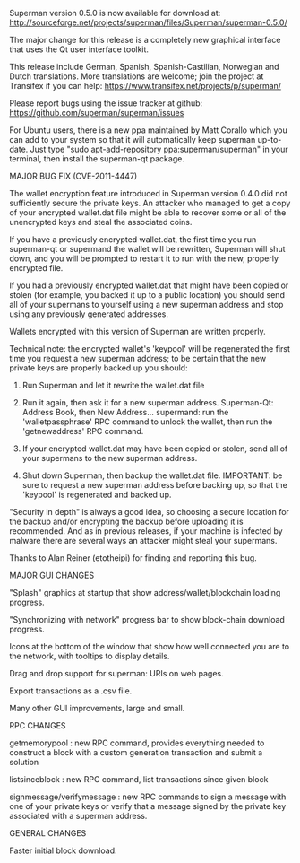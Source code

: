 Superman version 0.5.0 is now available for download at:
http://sourceforge.net/projects/superman/files/Superman/superman-0.5.0/

The major change for this release is a completely new graphical interface that uses the Qt user interface toolkit.

This release include German, Spanish, Spanish-Castilian, Norwegian and Dutch translations. More translations are welcome; join the project at Transifex if you can help:
https://www.transifex.net/projects/p/superman/

Please report bugs using the issue tracker at github:
https://github.com/superman/superman/issues

For Ubuntu users, there is a new ppa maintained by Matt Corallo which you can add to your system so that it will automatically keep superman up-to-date.  Just type "sudo apt-add-repository ppa:superman/superman" in your terminal, then install the superman-qt package.

MAJOR BUG FIX  (CVE-2011-4447)

The wallet encryption feature introduced in Superman version 0.4.0 did not sufficiently secure the private keys. An attacker who
managed to get a copy of your encrypted wallet.dat file might be able to recover some or all of the unencrypted keys and steal the
associated coins.

If you have a previously encrypted wallet.dat, the first time you run superman-qt or supermand the wallet will be rewritten, Superman will
shut down, and you will be prompted to restart it to run with the new, properly encrypted file.

If you had a previously encrypted wallet.dat that might have been copied or stolen (for example, you backed it up to a public
location) you should send all of your supermans to yourself using a new superman address and stop using any previously generated addresses.

Wallets encrypted with this version of Superman are written properly.

Technical note: the encrypted wallet's 'keypool' will be regenerated the first time you request a new superman address; to be certain that the
new private keys are properly backed up you should:

1. Run Superman and let it rewrite the wallet.dat file

2. Run it again, then ask it for a new superman address.
Superman-Qt: Address Book, then New Address...
supermand: run the 'walletpassphrase' RPC command to unlock the wallet,  then run the 'getnewaddress' RPC command.

3. If your encrypted wallet.dat may have been copied or stolen, send  all of your supermans to the new superman address.

4. Shut down Superman, then backup the wallet.dat file.
IMPORTANT: be sure to request a new superman address before backing up, so that the 'keypool' is regenerated and backed up.

"Security in depth" is always a good idea, so choosing a secure location for the backup and/or encrypting the backup before uploading it is recommended. And as in previous releases, if your machine is infected by malware there are several ways an attacker might steal your supermans.

Thanks to Alan Reiner (etotheipi) for finding and reporting this bug.

MAJOR GUI CHANGES

"Splash" graphics at startup that show address/wallet/blockchain loading progress.

"Synchronizing with network" progress bar to show block-chain download progress.

Icons at the bottom of the window that show how well connected you are to the network, with tooltips to display details.

Drag and drop support for superman: URIs on web pages.

Export transactions as a .csv file.

Many other GUI improvements, large and small.

RPC CHANGES

getmemorypool : new RPC command, provides everything needed to construct a block with a custom generation transaction and submit a solution

listsinceblock : new RPC command, list transactions since given block

signmessage/verifymessage : new RPC commands to sign a message with one of your private keys or verify that a message signed by the private key associated with a superman address.

GENERAL CHANGES

Faster initial block download.

